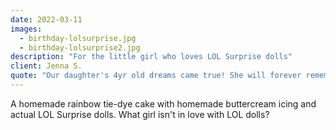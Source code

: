 ```yaml
---
date: 2022-03-11
images:
  - birthday-lolsurprise.jpg
  - birthday-lolsurprise2.jpg
description: "For the little girl who loves LOL Surprise dolls"
client: Jenna S.
quote: "Our daughter's 4yr old dreams came true! She will forever remember being surprised by her cake she still talks about her LOL Surprise Doll cake months later!"
---
```


A homemade rainbow tie-dye cake with homemade buttercream icing and actual LOL Surprise dolls. What girl isn't in love with LOL dolls?
